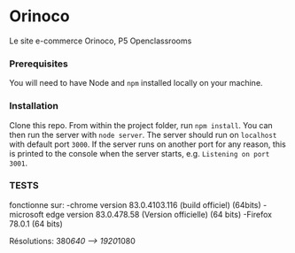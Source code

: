 # Orinoco #
Le site e-commerce Orinoco, P5 Openclassrooms

### Prerequisites ###

You will need to have Node and `npm` installed locally on your machine.

### Installation ###

Clone this repo. From within the project folder, run `npm install`. You 
can then run the server with `node server`. 
The server should run on `localhost` with default port `3000`. If the
server runs on another port for any reason, this is printed to the
console when the server starts, e.g. `Listening on port 3001`.

### TESTS ###

fonctionne sur: 
-chrome version 83.0.4103.116 (build officiel) (64bits)
-microsoft edge version 83.0.478.58 (Version officielle) (64 bits)
-Firefox 78.0.1 (64 bits)

Résolutions: 380*640 --> 1920*1080